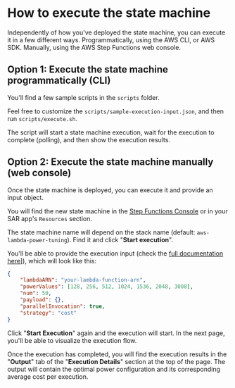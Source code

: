 # How to execute the state machine

Independently of how you've deployed the state machine, you can execute it in a few different ways. Programmatically, using the AWS CLI, or AWS SDK. Manually, using the AWS Step Functions web console.

## Option 1: Execute the state machine programmatically (CLI)

You'll find a few sample scripts in the `scripts` folder.

Feel free to customize the `scripts/sample-execution-input.json`, and then run `scripts/execute.sh`.

The script will start a state machine execution, wait for the execution to complete (polling), and then show the execution results.

## Option 2: Execute the state machine manually (web console)

Once the state machine is deployed, you can execute it and provide an input object.

You will find the new state machine in the [Step Functions Console](https://console.aws.amazon.com/states/) or in your SAR app's `Resources` section.

The state machine name will depend on the stack name (default: `aws-lambda-power-tuning`). Find it and click "**Start execution**".

You'll be able to provide the execution input (check the [full documentation here](README-INPUT-OUTPUT.md)]), which will look like this:

```json
{
    "lambdaARN": "your-lambda-function-arn",
    "powerValues": [128, 256, 512, 1024, 1536, 2048, 3008],
    "num": 50,
    "payload": {},
    "parallelInvocation": true,
    "strategy": "cost"
}
```

Click "**Start Execution**" again and the execution will start. In the next page, you'll be able to visualize the execution flow.

Once the execution has completed, you will find the execution results in the "**Output**" tab of the "**Execution Details**" section at the top of the page. The output will contain the optimal power configuration and its corresponding average cost per execution.


